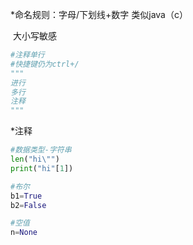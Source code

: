 *命名规则：字母/下划线+数字 类似java（c）

​		      大小写敏感

```python
#注释单行
#快捷键仍为ctrl+/
"""
进行
多行
注释
"""
```

*注释

```python
#数据类型-字符串
len("hi\"")
print("hi"[1])

#布尔
b1=True
b2=False

#空值
n=None
```
